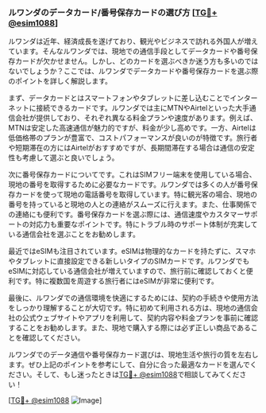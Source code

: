 ### ルワンダのデータカード/番号保存カードの選び方 [[TG💪+ @esim1088](https://t.me/s/esim1088)]

ルワンダは近年、経済成長を遂げており、観光やビジネスで訪れる外国人が増えています。そんなルワンダでは、現地での通信手段としてデータカードや番号保存カードが欠かせません。しかし、どのカードを選ぶべきか迷う方も多いのではないでしょうか？ここでは、ルワンダでデータカードや番号保存カードを選ぶ際のポイントを詳しく解説します。

まず、データカードとはスマートフォンやタブレットに差し込むことでインターネットに接続できるカードです。ルワンダでは主にMTNやAirtelといった大手通信会社が提供しており、それぞれ異なる料金プランや速度があります。例えば、MTNは安定した高速通信が魅力的ですが、料金が少し高めです。一方、Airtelは低価格帯のプランが豊富で、コストパフォーマンスが良いのが特徴です。旅行者や短期滞在の方にはAirtelがおすすめですが、長期間滞在する場合は通信の安定性も考慮して選ぶと良いでしょう。

次に番号保存カードについてです。これはSIMフリー端末を使用している場合、現地の番号を取得するために必要なカードです。ルワンダでは多くの人が番号保存カードを使って現地の電話番号を取得しています。特に観光客の場合、現地の番号を持っていると現地の人との連絡がスムーズに行えます。また、仕事関係での連絡にも便利です。番号保存カードを選ぶ際には、通信速度やカスタマーサポートの対応力も重要なポイントです。特にトラブル時のサポート体制が充実している通信会社を選ぶことをお勧めします。

最近ではeSIMも注目されています。eSIMは物理的なカードを持たずに、スマホやタブレットに直接設定できる新しいタイプのSIMカードです。ルワンダでもeSIMに対応している通信会社が増えていますので、旅行前に確認しておくと便利です。特に複数国を周遊する旅行者にはeSIMが非常に便利です。

最後に、ルワンダでの通信環境を快適にするためには、契約の手続きや使用方法をしっかり理解することが大切です。特に初めて利用される方は、現地の通信会社の公式ウェブサイトやアプリを利用して、契約内容や料金プランを事前に確認することをお勧めします。また、現地で購入する際には必ず正しい商品であることを確認してください。

ルワンダでのデータ通信や番号保存カード選びは、現地生活や旅行の質を左右します。ぜひ上記のポイントを参考にして、自分に合った最適なカードを選んでください。そして、もし迷ったときは[TG💪+ @esim1088](https://t.me/s/esim1088)で相談してみてください！

[[TG💪+ @esim1088](https://t.me/s/esim1088) ![Image](https://i.postimg.cc/Y0z9fWf4/image.png)]